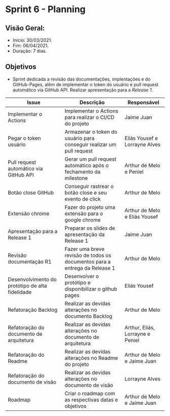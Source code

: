 # Sprint 6 - Planning

## Visão Geral:
* Início: 30/03/2021.
* Fim: 06/04/2021.
* Duração: 7 dias.

## Objetivos
* Sprint dedicada a revisão das documentações, implentações e do GitHub-Pages, além de implementar o token do usuário e pull request automático via GitHub API. Realizar apresentação para a _Release 1_.

Issue | Descrição | Responsável
---|---|---
Implementar o Actions | Implementar o Actions para realizar o CI/CD do projeto | Jaime Juan
Pegar o token usuário | Armazenar o token do usuário para conseguir realizar um pull request | Eliás Yousef e Lorrayne Alves
Pull request automático via GitHub API | Gerar um pull request automático após o fechamento da milestone | Arthur de Melo e Peniel
Botão close GitHub | Conseguir rastrear o botão close e seu evento de click | Arthur de Melo
Extensão chrome | Fazer do projeto uma extensão para o google chrome | Arthur de Melo e Eliás Yousef
Apresentação para a Release 1 | Preparar os slides de apresentação da Release 1 | Jaime Juan
Revisão documentação R1 | Fazer uma breve revisão de todos os documentos para a entrega da Release 1 | Arthur de Melo
Desenvolvimento do protótipo de alta fidelidade | Desenvolver o protótipo e disponibilizar o github pages | Eliás Yousef
Refatoração Backlog | Realizar as devidas alterações no documento Backlog | Arthur de Melo
Refatoração do documento de arquitetura | Realizar as devidas alterações no documento de arquitetura | Arthur, Eliás, Lorrayne e Peniel
Refatoração do Readme | Realizar as devidas alterações no Readme do projeto | Arthur de Melo e Jaime Juan
Refatoração do documento de visão | Realizar as devidas alterações no documento de visão | Lorrayne Alves
Roadmap | Criar o roadmap com as respectivas datas e objetivos | Arthur de Melo e Jaime Juan

